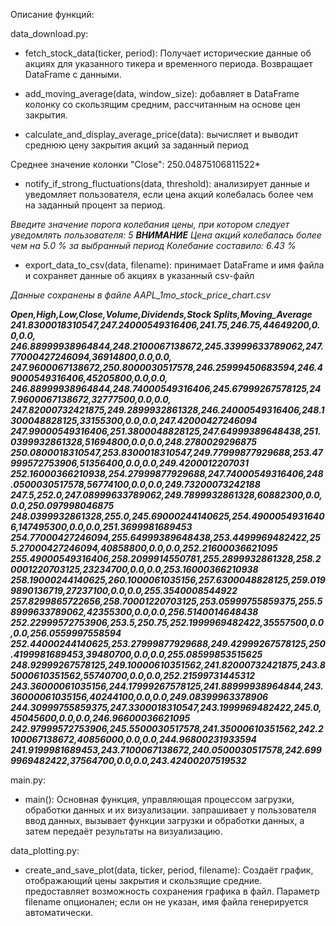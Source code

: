 Описание функций:

data_download.py: 


- fetch_stock_data(ticker, period): 
Получает исторические данные об акциях для указанного тикера и временного периода. Возвращает DataFrame с данными.

- add_moving_average(data, window_size): 
добавляет в DataFrame колонку со скользящим средним, рассчитанным на основе цен закрытия.

- calculate_and_display_average_price(data): 
вычисляет и выводит среднюю цену закрытия акций за заданный период

Среднее значение колонки "Close": 250.04875106811522*

- notify_if_strong_fluctuations(data, threshold): 
анализирует данные и уведомляет пользователя, если цена акций колебалась более чем на заданный процент за период.

_Введите значение порога колебания цены, при котором следует уведомлять пользователя: 5
***ВНИМАНИЕ***
Цена акций колебалась более чем на 5.0 % за выбранный период
Колебание составило: 6.43 %_

- export_data_to_csv(data, filename):
принимает DataFrame и имя файла и сохраняет данные об акциях в указанный csv-файл

_Данные сохранены в файле AAPL_1mo_stock_price_chart.csv_

___Open,High,Low,Close,Volume,Dividends,Stock Splits,Moving_Average
241.8300018310547,247.24000549316406,241.75,246.75,44649200,0.0,0.0,
246.88999938964844,248.2100067138672,245.33999633789062,247.77000427246094,36914800,0.0,0.0,
247.9600067138672,250.8000030517578,246.25999450683594,246.49000549316406,45205800,0.0,0.0,
246.88999938964844,248.74000549316406,245.67999267578125,247.9600067138672,32777500,0.0,0.0,
247.82000732421875,249.2899932861328,246.24000549316406,248.1300048828125,33155300,0.0,0.0,247.42000427246094
247.99000549316406,251.3800048828125,247.64999389648438,251.0399932861328,51694800,0.0,0.0,248.2780029296875
250.0800018310547,253.8300018310547,249.77999877929688,253.47999572753906,51356400,0.0,0.0,249.4200012207031
252.16000366210938,254.27999877929688,247.74000549316406,248.0500030517578,56774100,0.0,0.0,249.73200073242188
247.5,252.0,247.08999633789062,249.7899932861328,60882300,0.0,0.0,250.097998046875
248.0399932861328,255.0,245.69000244140625,254.49000549316406,147495300,0.0,0.0,251.3699981689453
254.77000427246094,255.64999389648438,253.4499969482422,255.27000427246094,40858800,0.0,0.0,252.21600036621095
255.49000549316406,258.2099914550781,255.2899932861328,258.20001220703125,23234700,0.0,0.0,253.16000366210938
258.19000244140625,260.1000061035156,257.6300048828125,259.0199890136719,27237100,0.0,0.0,255.3540008544922
257.8299865722656,258.70001220703125,253.05999755859375,255.58999633789062,42355300,0.0,0.0,256.5140014648438
252.22999572753906,253.5,250.75,252.1999969482422,35557500,0.0,0.0,256.0559997558594
252.44000244140625,253.27999877929688,249.42999267578125,250.4199981689453,39480700,0.0,0.0,255.08599853515625
248.92999267578125,249.10000610351562,241.82000732421875,243.85000610351562,55740700,0.0,0.0,252.21599731445312
243.36000061035156,244.17999267578125,241.88999938964844,243.36000061035156,40244100,0.0,0.0,249.08399963378906
244.30999755859375,247.3300018310547,243.1999969482422,245.0,45045600,0.0,0.0,246.96600036621095
242.97999572753906,245.5500030517578,241.35000610351562,242.2100067138672,40856000,0.0,0.0,244.96800231933594
241.9199981689453,243.7100067138672,240.0500030517578,242.6999969482422,37564700,0.0,0.0,243.42400207519532___


    


main.py:

- main(): Основная функция, управляющая процессом загрузки, обработки данных и их визуализации. 
запрашивает у пользователя ввод данных, вызывает функции загрузки и обработки данных, а затем передаёт результаты 
на визуализацию.


data_plotting.py:

- create_and_save_plot(data, ticker, period, filename): Создаёт график, отображающий цены закрытия и скользящие средние. 
предоставляет возможность сохранения графика в файл. Параметр filename опционален; если он не указан, имя файла 
генерируется автоматически.